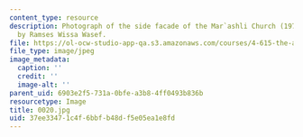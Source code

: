 ```yaml
---
content_type: resource
description: Photograph of the side facade of the Mar`ashli Church (1970's) designed
  by Ramses Wissa Wasef.
file: https://ol-ocw-studio-app-qa.s3.amazonaws.com/courses/4-615-the-architecture-of-cairo-spring-2002/37ee33471c4f6bbfb48df5e05ea1e8fd_0020.jpg
file_type: image/jpeg
image_metadata:
  caption: ''
  credit: ''
  image-alt: ''
parent_uid: 6903e2f5-731a-0bfe-a3b8-4ff0493b836b
resourcetype: Image
title: 0020.jpg
uid: 37ee3347-1c4f-6bbf-b48d-f5e05ea1e8fd
---
```

